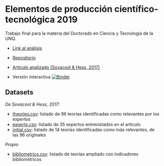 # Elementos de producción científico-tecnológica 2019

Trabajo final para la materia del Doctorado en Ciencia y Tecnología de la UNQ. 

- [Link al análisis](https://paws-public.wmflabs.org/paws-public/User:Cassandreces/TP%20elementos.ipynb)

- [Repositorio](https://github.com/thessaly/elementosUNQ2019)

- [Artículo analizado (Sovacool & Hess, 2017)](https://journals.sagepub.com/doi/full/10.1177/0306312717709363)

- Versión interactiva [![Binder](https://mybinder.org/badge_logo.svg)](https://mybinder.org/v2/gh/thessaly/elementosUNQ2019/master) 


## Datasets 

*De Sovacool & Hess, 2017:*

- [theories.csv](https://github.com/thessaly/elementosUNQ2019/blob/master/theories.csv): listado de 96 teorías identificadas como relevantes por los expertos 
- [experts.csv](https://github.com/thessaly/elementosUNQ2019/blob/master/experts.csv): listado de 35 expertos entrevistados en el artículo 
- [initial.csv](https://github.com/thessaly/elementosUNQ2019/blob/master/initial.csv): listado de 14 teorías identificadas como más relevantes, de las 96 originales 

*Propio*
- [bibliometrics.csv](https://github.com/thessaly/elementosUNQ2019/blob/master/bibliometrics.csv): listado de teorías ampliado con indicadores bibliométricos 
